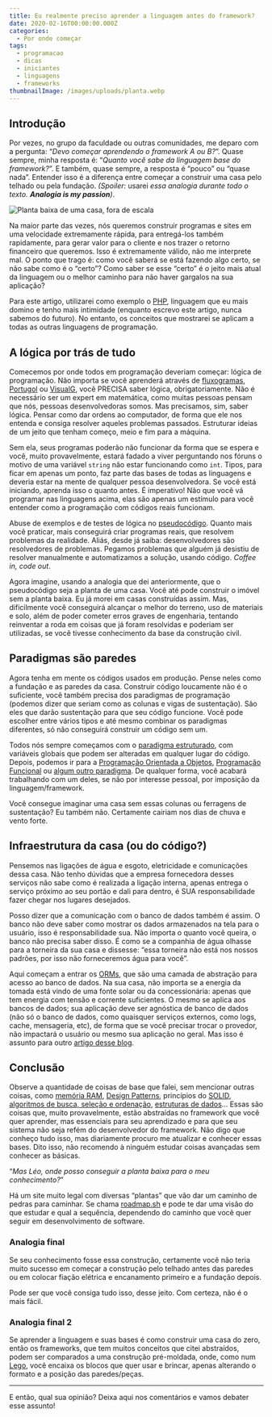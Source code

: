 ```yaml
---
title: Eu realmente preciso aprender a linguagem antes do framework?
date: 2020-02-16T00:00:00.000Z
categories:
  - Por onde começar
tags:
  - programacao
  - dicas
  - iniciantes
  - linguagens
  - frameworks
thumbnailImage: /images/uploads/planta.webp
---
```

## Introdução

Por vezes, no grupo da faculdade ou outras comunidades, me deparo com a pergunta: “*Devo começar aprendendo o framework A ou B?*”. Quase sempre, minha resposta é: “*Quanto você sabe da linguagem base do framework?*”. E também, quase sempre, a resposta é “pouco” ou “quase nada”. Entender isso é a diferença entre começar a construir uma casa pelo telhado ou pela fundação. *(Spoiler:* usarei *essa analogia durante todo o texto. **Analogia is my passion**)*.

![Planta baixa de uma casa, fora de escala](/images/uploads/planta.webp)

Na maior parte das vezes, nós queremos construir programas e sites em uma velocidade extremamente rápida, para entregá-los também rapidamente, para gerar valor para o cliente e nos trazer o retorno financeiro que queremos. Isso é extremamente válido, não me interprete mal. O ponto que trago é: como você saberá se está fazendo algo certo, se não sabe como é o “certo”? Como saber se esse “certo” é o jeito mais atual da linguagem ou o melhor caminho para não haver gargalos na sua aplicação?

Para este artigo, utilizarei como exemplo o [PHP](https://www.php.net/), linguagem que eu mais domino e tenho mais intimidade (enquanto escrevo este artigo, nunca sabemos do futuro). No entanto, os conceitos que mostrarei se aplicam a todas as outras linguagens de programação.

## A lógica por trás de tudo

Comecemos por onde todos em programação deveriam começar: lógica de programação. Não importa se você aprenderá através de [fluxogramas](https://pt.wikipedia.org/wiki/Fluxograma), [Portugol](http://lite.acad.univali.br/portugol/) ou [VisualG](http://visualg3.com.br/), você PRECISA saber lógica, obrigatoriamente. Não é necessário ser um expert em matemática, como muitas pessoas pensam que nós, pessoas desenvolvedoras somos. Mas precisamos, sim, saber lógica. Pensar como dar ordens ao computador, de forma que ele nos entenda e consiga resolver aqueles problemas passados. Estruturar ideias de um jeito que tenham começo, meio e fim para a máquina.

Sem ela, seus programas poderão não funcionar da forma que se espera e você, muito provavelmente, estará fadado a viver perguntando nos fóruns o motivo de uma variável `string` não estar funcionando como `int`. Tipos, para ficar em apenas um ponto, faz parte das bases de todas as linguagens e deveria estar na mente de qualquer pessoa desenvolvedora. Se você está iniciando, aprenda isso o quanto antes. É imperativo! Não que você vá programar nas linguagens acima, elas são apenas um estímulo para você entender como a programação com códigos reais funcionam.

Abuse de exemplos e de testes de lógica no [pseudocódigo](https://pt.wikipedia.org/wiki/Pseudoc%C3%B3digo). Quanto mais você praticar, mais conseguirá criar programas reais, que resolvem problemas da realidade. Aliás, desde já saiba: desenvolvedores são resolvedores de problemas. Pegamos problemas que alguém já desistiu de resolver manualmente e automatizamos a solução, usando código. *Coffee in, code out*.

Agora imagine, usando a analogia que dei anteriormente, que o pseudocódigo seja a planta de uma casa. Você até pode construir o imóvel sem a planta baixa. Eu já morei em casas construídas assim. Mas, dificilmente você conseguirá alcançar o melhor do terreno, uso de materiais e solo, além de poder cometer erros graves de engenharia, tentando reinventar a roda em coisas que já foram resolvidas e poderiam ser utilizadas, se você tivesse conhecimento da base da construção civil.

## Paradigmas são paredes

Agora tenha em mente os códigos usados em produção. Pense neles como a fundação e as paredes da casa. Construir código loucamente não é o suficiente, você também precisa dos paradigmas de programação (podemos dizer que seriam como as colunas e vigas de sustentação). São eles que darão sustentação para que seu código funcione. Você pode escolher entre vários tipos e até mesmo combinar os paradigmas diferentes, só não conseguirá construir um código sem um.

Todos nós sempre começamos com o [paradigma estruturado](https://pt.wikipedia.org/wiki/Programa%C3%A7%C3%A3o_estruturada), com variáveis globais que podem ser alteradas em qualquer lugar do código. Depois, podemos ir para a [Programação Orientada a Objetos](https://pt.wikipedia.org/wiki/Orienta%C3%A7%C3%A3o_a_objetos), [Programação Funcional](https://pt.wikipedia.org/wiki/Programa%C3%A7%C3%A3o_funcional) ou [algum outro paradigma](https://pt.wikipedia.org/wiki/Paradigma_de_programa%C3%A7%C3%A3o). De qualquer forma, você acabará trabalhando com um deles, se não por interesse pessoal, por imposição da linguagem/framework.

Você consegue imaginar uma casa sem essas colunas ou ferragens de sustentação? Eu também não. Certamente cairiam nos dias de chuva e vento forte.

## Infraestrutura da casa (ou do código?)

Pensemos nas ligações de água e esgoto, eletricidade e comunicações dessa casa. Não tenho dúvidas que a empresa fornecedora desses serviços não sabe como é realizada a ligação interna, apenas entrega o serviço próximo ao seu portão e dali para dentro, é SUA responsabilidade fazer chegar nos lugares desejados.

Posso dizer que a comunicação com o banco de dados também é assim. O banco não deve saber como mostrar os dados armazenados na tela para o usuário, isso é responsabilidade sua. Não importa o quanto você queira, o banco não precisa saber disso. É como se a companhia de água olhasse para a torneira da sua casa e dissesse: “essa torneira não está nos nossos padrões, por isso não forneceremos água para você”.

Aqui começam a entrar os [ORMs](https://pt.wikipedia.org/wiki/Mapeamento_objeto-relacional), que são uma camada de abstração para acesso ao banco de dados. Na sua casa, não importa se a energia da tomada está vindo de uma fonte solar ou da concessionária: apenas que tem energia com tensão e corrente suficientes. O mesmo se aplica aos bancos de dados; sua aplicação deve ser agnóstica de banco de dados (não só o banco de dados, como quaisquer serviços externos, como logs, cache, mensageria, etc), de forma que se você precisar trocar o provedor, não impactará o usuário ou mesmo sua aplicação no geral. Mas isso é assunto para outro [artigo desse blog](https://leocarvalho.dev/posts/orm-melhorando-consultas-ao-db/).

## Conclusão

Observe a quantidade de coisas de base que falei, sem mencionar outras coisas, como [memória RAM](https://pt.wikipedia.org/wiki/Mem%C3%B3ria_(inform%C3%A1tica)), [Design Patterns](https://pt.wikipedia.org/wiki/Padr%C3%A3o_de_projeto_de_software), princípios do [SOLID](https://pt.wikipedia.org/wiki/SOLID), [algoritmos de busca, seleção e ordenação](https://pt.wikipedia.org/wiki/Algoritmo_de_busca), [estruturas de dados](http://calhau.dca.fee.unicamp.br/wiki/images/0/01/EstruturasDados.pdf)... Essas são coisas que, muito provavelmente, estão abstraídas no framework que você quer aprender, mas essenciais para seu aprendizado e para que seu sistema não seja refém do desenvolvedor do framework. Não digo que conheço tudo isso, mas diariamente procuro me atualizar e conhecer essas bases. Dito isso, não recomendo à ninguém estudar coisas avançadas sem conhecer as básicas.

“*Mas Léo, onde posso conseguir a planta baixa para o meu conhecimento?*”

Há um site muito legal com diversas “plantas” que vão dar um caminho de pedras para caminhar. Se chama [roadmap.sh](https://roadmap.sh/) e pode te dar uma visão do que estudar e qual a sequência, dependendo do caminho que você quer seguir em desenvolvimento de software.

### Analogia final

Se seu conhecimento fosse essa construção, certamente você não teria muito sucesso em começar a construção pelo telhado antes das paredes ou em colocar fiação elétrica e encanamento primeiro e a fundação depois.

Pode ser que você consiga tudo isso, desse jeito. Com certeza, não é o mais fácil.

### Analogia final 2

Se aprender a linguagem e suas bases é como construir uma casa do zero, então os frameworks, que tem muitos conceitos que citei abstraídos, podem ser comparados a uma construção pré-moldada, onde, como num [Lego](https://pt.wikipedia.org/wiki/Lego), você encaixa os blocos que quer usar e brincar, apenas alterando o formato e a posição das paredes/peças.

- - -

E então, qual sua opinião? Deixa aqui nos comentários e vamos debater esse assunto!